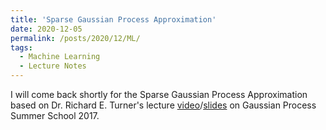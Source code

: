 ```yaml
---
title: 'Sparse Gaussian Process Approximation'
date: 2020-12-05
permalink: /posts/2020/12/ML/
tags:
  - Machine Learning
  - Lecture Notes
---
```


I will come back shortly for the Sparse Gaussian Process Approximation based on Dr. Richard E. Turner's lecture [video](https://www.youtube.com/watch?v=sQmsQq_Jfi8&list=WL&index=54)/[slides](http://gpss.cc/gpss17/slides/gp-approx-new.pdf) on Gaussian Process Summer School 2017.
